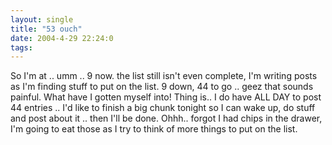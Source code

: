 ```yaml
---
layout: single
title: "53 ouch"
date: 2004-4-29 22:24:0
tags: 
---
```


So I'm at .. umm .. 9 now. the list still isn't even complete, I'm writing posts as I'm finding stuff to put on the list. 9 down, 44 to go .. geez that sounds painful. What have I gotten myself into! Thing is.. I do have ALL DAY to post 44 entries .. I'd like to finish a big chunk tonight so I can wake up, do stuff and post about it .. then I'll be done. Ohhh.. forgot I had chips in the drawer, I'm going to eat those as I try to think of more things to put on the list.

